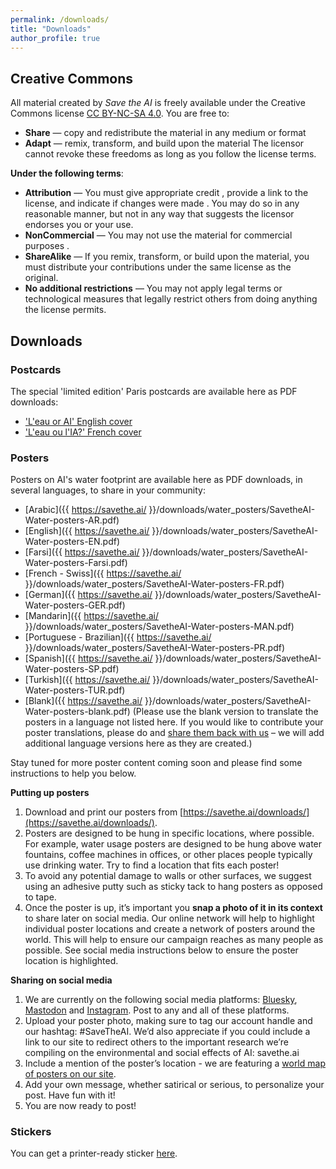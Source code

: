 ```yaml
---
permalink: /downloads/
title: "Downloads"
author_profile: true
---
```


## Creative Commons 

All material created by _Save the AI_ is freely available under the Creative Commons license [CC BY-NC-SA 4.0](https://creativecommons.org/licenses/by-nc-sa/4.0/).
You are free to:
- **Share** — copy and redistribute the material in any medium or format
- **Adapt** — remix, transform, and build upon the material
The licensor cannot revoke these freedoms as long as you follow the license terms.

**Under the following terms**:

- **Attribution** — You must give appropriate credit , provide a link to the license, and indicate if changes were made . You may do so in any reasonable manner, but not in any way that suggests the licensor endorses you or your use.
- **NonCommercial** — You may not use the material for commercial purposes .
- **ShareAlike** — If you remix, transform, or build upon the material, you must distribute your contributions under the same license as the original.
- **No additional restrictions** — You may not apply legal terms or technological measures that legally restrict others from doing anything the license permits.

## Downloads

### Postcards
The special 'limited edition' Paris postcards are available here as PDF downloads:
- ['L'eau or AI' English cover](https://github.com/user-attachments/files/18727189/SavetheAI-postcard-v1.5b.pdf)
- ['L'eau ou l'IA?' French cover](https://github.com/user-attachments/files/18727201/SavetheAI-postcard-v1.5a.pdf)


### Posters
Posters on AI's water footprint are available here as PDF downloads, in several languages, to share in your community:
- [Arabic]({{ https://savethe.ai/ }}/downloads/water_posters/SavetheAI-Water-posters-AR.pdf)
- [English]({{ https://savethe.ai/ }}/downloads/water_posters/SavetheAI-Water-posters-EN.pdf)
- [Farsi]({{ https://savethe.ai/ }}/downloads/water_posters/SavetheAI-Water-posters-Farsi.pdf)
- [French - Swiss]({{ https://savethe.ai/ }}/downloads/water_posters/SavetheAI-Water-posters-FR.pdf)
- [German]({{ https://savethe.ai/ }}/downloads/water_posters/SavetheAI-Water-posters-GER.pdf)
- [Mandarin]({{ https://savethe.ai/ }}/downloads/water_posters/SavetheAI-Water-posters-MAN.pdf)
- [Portuguese - Brazilian]({{ https://savethe.ai/ }}/downloads/water_posters/SavetheAI-Water-posters-PR.pdf)
- [Spanish]({{ https://savethe.ai/ }}/downloads/water_posters/SavetheAI-Water-posters-SP.pdf)
- [Turkish]({{ https://savethe.ai/ }}/downloads/water_posters/SavetheAI-Water-posters-TUR.pdf)
- [Blank]({{ https://savethe.ai/ }}/downloads/water_posters/SavetheAI-Water-posters-blank.pdf) (Please use the blank version to translate the posters in a language not listed here. If you would like to contribute your poster translations, 
please do and [share them back with us](https://savethe.ai/join-us/) – we will add additional language versions 
here as they are created.)

Stay tuned for more poster content coming soon and please find some instructions to help you below. 

**Putting up posters**

1. Download and print our posters from [https://savethe.ai/downloads/](https://savethe.ai/downloads/).
2. Posters are designed to be hung in specific locations, where possible. For example, water usage posters are designed to be hung above water fountains, coffee machines in offices, or other places people typically use drinking water. Try to find a location that fits each poster! 
3. To avoid any potential damage to walls or other surfaces, we suggest using an adhesive putty such as sticky tack to hang posters as opposed to tape. 
4. Once the poster is up, it’s important you **snap a photo of it in its context** to share later on social media. Our online network will help to highlight individual poster locations and create a network of posters around the world. This will help to ensure our campaign reaches as many people as possible. See social media instructions below to ensure the poster location is highlighted.

**Sharing on social media**

1. We are currently on the following social media platforms: [Bluesky](https://bsky.app/profile/savetheai.bsky.social), [Mastodon](https://mastodon.social/@savetheai) and [Instagram](https://www.instagram.com/savetheai/). Post to any and all of these platforms.
2. Upload your poster photo, making sure to tag our account handle and our hashtag: #SaveTheAI. We’d also appreciate if you could include a link to our site to redirect others to the important research we’re compiling on the environmental and social effects of AI: savethe.ai
3. Include a mention of the poster’s location - we are featuring a [world map of posters on our site](https://savethe.ai/locations).
4. Add your own message, whether satirical or serious, to personalize your post. Have fun with it!
5. You are now ready to post!

### Stickers
You can get a printer-ready sticker [here](/downloads/savetheAI-sticker.png).
